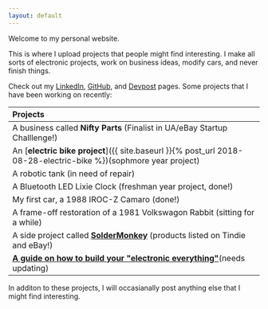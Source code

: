 ```yaml
---
layout: default
---
```


Welcome to my personal website.

This is where I upload projects that people might find interesting. I make all sorts of electronic projects, work on business ideas, modify cars, and never finish things.

Check out my [LinkedIn], [GitHub], and [Devpost] pages. Some projects that I have been working on recently:

  [LinkedIn]: https://www.linkedin.com/in/brian-glen-698756129/
  [GitHub]: https://github.com/bglen
  [Devpost]: https://devpost.com/BrianGlen

| Projects
|:----------
| A business called **Nifty Parts** (Finalist in UA/eBay Startup Challlenge!)
| An [**electric bike project**]({{ site.baseurl }}{% post_url 2018-08-28-electric-bike %})(sophmore year project)
| A robotic tank (in need of repair)
| A Bluetooth LED Lixie Clock (freshman year project, done!)
| My first car, a 1988 IROC-Z Camaro (done!)
| A frame-off restoration of a 1981 Volkswagon Rabbit (sitting for a while)
| A side project called [**SolderMonkey**] (products listed on Tindie and eBay!)
| [**A guide on how to build your "electronic everything"**](needs updating) 

  [**SolderMonkey**]: http://www.thesoldermonkey.com
  [**A guide on how to build your "electronic everything"**]: https://docs.google.com/spreadsheets/d/1RoVfft6eUZ-UFoLCCZhyJvAUaMpmfS3w7XsFA3ID4IQ/edit?usp=sharing

In additon to these projects, I will occasianally post anything else that I might find interesting.